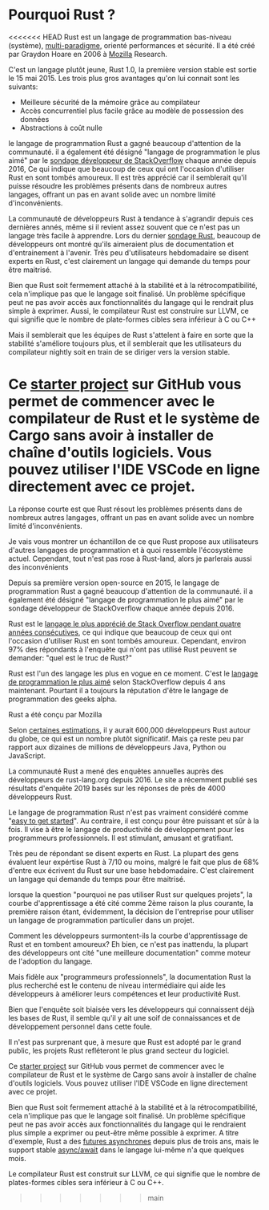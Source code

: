 # Pourquoi Rust ?

<<<<<<< HEAD
Rust est un langage de programmation bas-niveau (système), [multi-paradigme](), orienté performances et sécurité. Il a été créé par Graydon Hoare en 2006 à [Mozilla]() Research.

C'est un langage plutôt jeune, Rust 1.0, la première version stable est sortie le 15 mai 2015. Les trois plus gros avantages qu'on lui connait sont les suivants:

* Meilleure sécurité de la mémoire grâce au compilateur
* Accès concurrentiel plus facile grâce au modèle de possession des données
* Abstractions à coût nulle

le langage de programmation Rust a gagné beaucoup d'attention de la communauté. il a également été désigné "langage de programmation le plus aimé" par le [sondage développeur de StackOverflow](https://insights.stackoverflow.com/survey/2020#technology-most-loved-dreaded-and-wanted-languages-loved) chaque année depuis 2016, Ce qui indique que beaucoup de ceux qui ont l'occasion d'utiliser Rust en sont tombés amoureux. Il est très apprécié car il semblerait qu'il puisse résoudre les problèmes présents dans de nombreux autres langages, offrant un pas en avant solide avec un nombre limité d'inconvénients.

La communauté de développeurs Rust à tendance à s'agrandir depuis ces dernières annés, même si il revient assez souvent que ce n'est pas un langage très facile à apprendre. Lors du dernier [sondage Rust](https://blog.rust-lang.org/2020/12/16/rust-survey-2020.html), beaucoup de développeurs ont montré qu'ils aimeraient plus de documentation et d'entrainement à l'avenir. Très peu d'utilisateurs hebdomadaire se disent experts en Rust, c'est clairement un langage qui demande du temps pour être maitrisé.

Bien que Rust soit fermement attaché à la stabilité et à la rétrocompatibilité, cela n'implique pas que le langage soit finalisé. Un problème spécifique peut ne pas avoir accès aux fonctionnalités du langage qui le rendrait plus simple à exprimer. Aussi, le compilateur Rust est construire sur LLVM, ce qui signifie que le nombre de plate-formes cibles sera inférieur à C ou C++

Mais il semblerait que les équipes de Rust s'attelent à faire en sorte que la stabilité s'améliore toujours plus, et il semblerait que les utilisateurs du compilateur nightly soit en train de se diriger vers la version stable.

Ce [starter project](https://github.com/second-state/learn-rust-with-github-actions) sur GitHub vous permet de commencer avec le compilateur de Rust et le système de Cargo sans avoir à installer de chaîne d'outils logiciels. Vous pouvez utiliser l'IDE VSCode en ligne directement avec ce projet.
=======
La réponse courte est que Rust résout les problèmes présents dans de nombreux autres langages, offrant un pas en avant solide avec un nombre limité d'inconvénients.

Je vais vous montrer un échantillon de ce que Rust propose aux utilisateurs d'autres langages de programmation et à quoi ressemble l'écosystème actuel. Cependant, tout n'est pas rose à Rust-land, alors je parlerais aussi des inconvénients

Depuis sa première version open-source en 2015, le langage de programmation Rust a gagné beaucoup d'attention de la communauté. il a également été désigné "langage de programmation le plus aimé" par le sondage développeur de StackOverflow chaque année depuis 2016.

Rust est le [langage le plus apprécié de Stack Overflow pendant quatre années consécutives](https://insights.stackoverflow.com/survey/2019), ce qui indique que beaucoup de ceux qui ont l'occasion d'utiliser Rust en sont tombés amoureux. Cependant, environ 97% des répondants à l'enquête qui n'ont pas utilisé Rust peuvent se demander: "quel est le truc de Rust?"

Rust est l'un des langage les plus en vogue en ce moment. C'est le [langage de programmation le plus aimé](https://stackoverflow.blog/2020/01/20/what-is-rust-and-why-is-it-so-popular/) selon StackOverflow depuis 4 ans maintenant. Pourtant il a toujours la réputation d'être le langage de programmation des geeks alpha.

Rust a été conçu par Mozilla

Selon [certaines estimations](https://s3-eu-west-1.amazonaws.com/vm-blog/uploads/2020/04/DE18-SoN-Digital-.pdf), il y aurait 600,000 développeurs Rust autour du globe, ce qui est un nombre plutôt significatif. Mais ça reste peu par rapport aux dizaines de millions de développeurs Java, Python ou JavaScript.

La communauté Rust a mené des enquêtes annuelles auprès des développeurs de rust-lang.org depuis 2016. Le site a récemment publié ses résultats d'enquête 2019 basés sur les réponses de près de 4000 développeurs Rust.

Le langage de programmation Rust n'est pas vraiment considéré comme "[easy to get started](https://www.secondstate.io/articles/a-rusty-hello-world/)". Au contraire, il est conçu pour être puissant et sûr à la fois. Il vise à être le langage de productivité de développement pour les programmeurs professionnels. Il est stimulant, amusant et gratifiant.

Très peu de répondant se disent experts en Rust. La plupart des gens évaluent leur expértise Rust à 7/10 ou moins, malgré le fait que plus de 68% d'entre eux écrivent du Rust sur une base hebdomadaire. C'est clairement un langage qui demande du temps pour être maitrisé.

lorsque la question "pourquoi ne pas utiliser Rust sur quelques projets", la courbe d'apprentissage a été cité comme 2ème raison la plus courante, la première raison étant, évidemment, la décision de l'entreprise pour utiliser un langage de programmation particulier dans un projet.

Comment les développeurs surmontent-ils la courbe d'apprentissage de Rust et en tombent amoureux? Eh bien, ce n'est pas inattendu, la plupart des développeurs ont cité "une meilleure documentation" comme moteur de l'adoption du langage.

Mais fidèle aux "programmeurs professionnels", la documentation Rust la plus recherché est le contenu de niveau intermédiaire qui aide les développeurs à améliorer leurs compétences et leur productivité Rust.

Bien que l'enquête soit biaisée vers les développeurs qui connaissent déjà les bases de Rust, il semble qu'il y ait une soif de connaissances et de développement personnel dans cette foule.

Il n'est pas surprenant que, à mesure que Rust est adopté par le grand public, les projets Rust refléteront le plus grand secteur du logiciel.

Ce [starter project](https://github.com/second-state/learn-rust-with-github-actions) sur GitHub vous permet de commencer avec le compilateur de Rust et le système de Cargo sans avoir à installer de chaîne d'outils logiciels. Vous pouvez utiliser l'IDE VSCode en ligne directement avec ce projet.

Bien que Rust soit fermement attaché à la stabilité et à la rétrocompatibilité, cela n'implique pas que le langage soit finalisé. Un problème spécifique peut ne pas avoir accès aux fonctionnalités du langage qui le rendraient plus simple a exprimer ou peut-être même possible à exprimer. A titre d'exemple, Rust a des [futures asynchrones]() depuis plus de trois ans, mais le support stable [async/await]() dans le langage lui-même n'a que quelques mois.

Le compilateur Rust est construit sur LLVM, ce qui signifie que le nombre de plates-formes cibles sera inférieur à C ou C++.
>>>>>>> main
